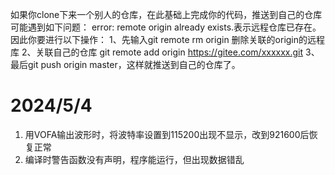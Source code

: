 

如果你clone下来一个别人的仓库，在此基础上完成你的代码，推送到自己的仓库可能遇到如下问题：
error: remote origin already exists.表示远程仓库已存在。
因此你要进行以下操作：
1、先输入git remote rm origin 删除关联的origin的远程库
2、关联自己的仓库 git remote add origin https://gitee.com/xxxxxx.git
3、最后git push origin master，这样就推送到自己的仓库了。



# 2024/5/4

1. 用VOFA输出波形时，将波特率设置到115200出现不显示，改到921600后恢复正常
2. 编译时警告函数没有声明，程序能运行，但出现数据错乱